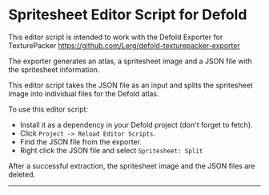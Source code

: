 # Spritesheet Editor Script for Defold

This editor script is intended to work with the Defold Exporter for TexturePacker https://github.com/Lerg/defold-texturepacker-exporter

The exporter generates an atlas, a spritesheet image and a JSON file with the spritesheet information.

This editor script takes the JSON file as an input and splits the spritesheet image into individual files for the Defold atlas.

To use this editor script:

- Install it as a dependency in your Defold project (don't forget to fetch).
- Click `Project -> Reload Editor Scripts`.
- Find the JSON file from the exporter.
- Right click the JSON file and select `Spritesheet: Split`

After a successful extraction, the spritesheet image and the JSON files are deleted.

---